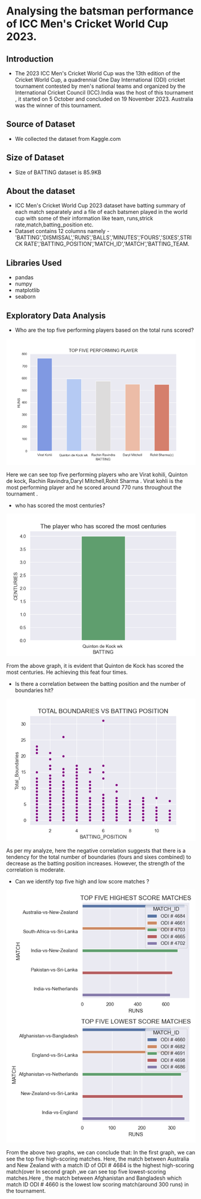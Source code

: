 # Analysing the batsman performance of ICC Men's Cricket World Cup 2023.

## Introduction

* The 2023 ICC Men's Cricket World Cup was the 13th edition of the Cricket World Cup, a quadrennial One Day International (ODI) cricket tournament contested by men's national teams and organized by the International Cricket Council (ICC).India was the host of this tournament , it started on 5 October and concluded on 19 November 2023. Australia was the winner of this tournament.
## Source of Dataset
* We collected the dataset from Kaggle.com
## Size of Dataset
* Size of BATTING dataset is 85.9KB
## About the dataset

* ICC Men's Cricket World Cup 2023 dataset have batting summary of each match separately and a file of each batsmen played in the world cup with some of their information like team, runs,strick rate,match,batting_position etc.
 * Dataset contains 12 columns namely -'BATTING','DISMISSAL','RUNS','BALLS','MINUTES','FOURS','SIXES',STRICK RATE','BATTING_POSITION','MATCH_ID','MATCH','BATTING_TEAM.

## Libraries Used
* pandas
* numpy
* matplotlib
* seaborn


## Exploratory Data Analysis
* Who are the top five performing players based on the total runs scored?

![pic](barr.png)

Here we can see top five performing players who are Virat kohili, Quinton de kock, Rachin Ravindra,Daryl Mitchell,Rohit Sharma . Virat kohli is the most performing player and he scored around  770 runs throughout the tournament  .

* who has scored the most centuries?
  
![ol](most.png)

 From the above graph, it is evident that Quinton de Kock has scored the most centuries. He achieving this feat four times.

*  Is there a correlation between the batting position and the number of boundaries hit?
  
![lo](scatter.png)

 As per my analyze, here the negative correlation suggests that there is a tendency for the total number of boundaries (fours and sixes combined) to decrease as the batting position increases. However, the strength of the correlation is moderate.

 * Can we identify top five high and low score matches ?
  
![one](subplot.png)

From the above two graphs, we can conclude that:
 In the first graph, we can see the top five high-scoring matches. Here, the match between Australia and New Zealand with a match ID of ODI # 4684 is the highest high-scoring match(over  In second graph ,we can see top five lowest-scoring matches.Here , the match between Afghanistan and Bangladesh  which match ID ODI # 4660 is the lowest low scoring match(around 300 runs) in the tournament. 
